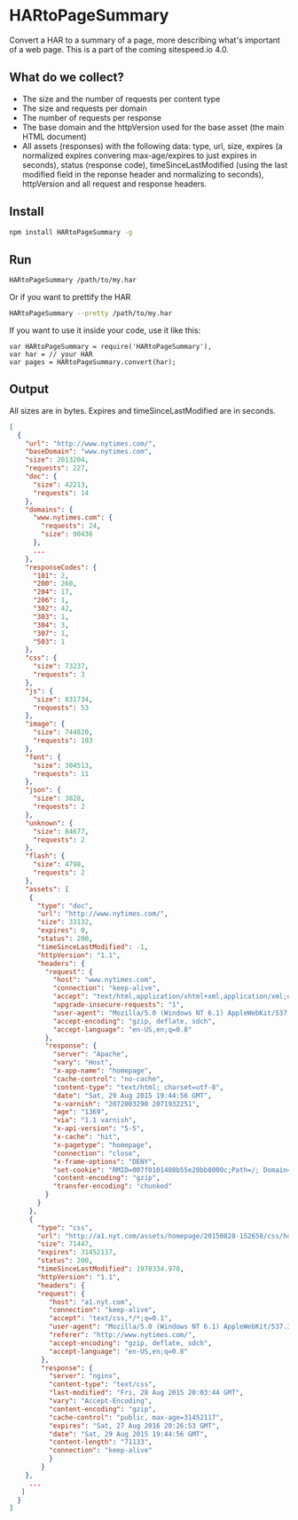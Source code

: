 # HARtoPageSummary
Convert a HAR to a summary of a page, more describing what's important of a web page. This is a part of the coming sitespeed.io 4.0.

## What do we collect?
 * The size and the number of requests per content type
 * The size and requests per domain
 * The number of requests per response
 * The base domain and the httpVersion used for the base asset (the main HTML document)
 * All assets (responses) with the following data: type, url, size, expires (a normalized expires convering max-age/expires to just expires in seconds), status (response code), timeSinceLastModified (using the last modified field in the reponse header and normalizing to seconds), httpVersion and all request and response headers.

## Install
```bash
npm install HARtoPageSummary -g
```

## Run
```bash
HARtoPageSummary /path/to/my.har
```

Or if you want to prettify the HAR
```bash
HARtoPageSummary --pretty /path/to/my.har
```

If you want to use it inside your code, use it like this:
```node
var HARtoPageSummary = require('HARtoPageSummary'),
var har = // your HAR
var pages = HARtoPageSummary.convert(har);
```
## Output
All sizes are in bytes. Expires and timeSinceLastModified are in seconds.

```json
[
  {
    "url": "http://www.nytimes.com/",
    "baseDomain": "www.nytimes.com",
    "size": 2013204,
    "requests": 227,
    "doc": {
      "size": 42213,
      "requests": 14
    },
    "domains": {
      "www.nytimes.com": {
        "requests": 24,
        "size": 90436
      },
      ...
    },
    "responseCodes": {
      "101": 2,
      "200": 260,
      "204": 17,
      "206": 1,
      "302": 42,
      "303": 1,
      "304": 3,
      "307": 1,
      "503": 1
    },  
    "css": {
      "size": 73237,
      "requests": 3
    },
    "js": {
      "size": 831734,
      "requests": 53
    },
    "image": {
      "size": 744820,
      "requests": 103
    },
    "font": {
      "size": 304513,
      "requests": 11
    },
    "json": {
      "size": 3828,
      "requests": 2
    },
    "unknown": {
      "size": 84677,
      "requests": 2
    },
    "flash": {
      "size": 4798,
      "requests": 2
    },
    "assets": [
     {
       "type": "doc",
       "url": "http://www.nytimes.com/",
       "size": 33132,
       "expires": 0,
       "status": 200,
       "timeSinceLastModified": -1,
       "httpVersion": "1.1",
       "headers": {
         "request": {
           "host": "www.nytimes.com",
           "connection": "keep-alive",
           "accept": "text/html,application/xhtml+xml,application/xml;q=0.9,image/webp,*/*;q=0.8",
           "upgrade-insecure-requests": "1",
           "user-agent": "Mozilla/5.0 (Windows NT 6.1) AppleWebKit/537.36 (KHTML, like Gecko) Chrome/44.0.2403.157 Safari/537.36 PTST/231",
           "accept-encoding": "gzip, deflate, sdch",
           "accept-language": "en-US,en;q=0.8"
         },
         "response": {
           "server": "Apache",
           "vary": "Host",
           "x-app-name": "homepage",
           "cache-control": "no-cache",
           "content-type": "text/html; charset=utf-8",
           "date": "Sat, 29 Aug 2015 19:44:56 GMT",
           "x-varnish": "2072003290 2071932251",
           "age": "1369",
           "via": "1.1 varnish",
           "x-api-version": "5-5",
           "x-cache": "hit",
           "x-pagetype": "homepage",
           "connection": "close",
           "x-frame-options": "DENY",
           "set-cookie": "RMID=007f0101480b55e20bb8000c;Path=/; Domain=.nytimes.com;Expires=Sun, 28 Aug 2016 19:44:56 UTC",
           "content-encoding": "gzip",
           "transfer-encoding": "chunked"
         }
       }
     },
     {
       "type": "css",
       "url": "http://a1.nyt.com/assets/homepage/20150828-152658/css/homepage/styles.css",
       "size": 71447,
       "expires": 31452117,
       "status": 200,
       "timeSinceLastModified": 1978334.978,
       "httpVersion": "1.1",
       "headers": {
       "request": {
          "host": "a1.nyt.com",
          "connection": "keep-alive",
          "accept": "text/css,*/*;q=0.1",
          "user-agent": "Mozilla/5.0 (Windows NT 6.1) AppleWebKit/537.36 (KHTML, like Gecko) Chrome/44.0.2403.157 Safari/537.36 PTST/231",
          "referer": "http://www.nytimes.com/",
          "accept-encoding": "gzip, deflate, sdch",
          "accept-language": "en-US,en;q=0.8"
        },
        "response": {
          "server": "nginx",
          "content-type": "text/css",
          "last-modified": "Fri, 28 Aug 2015 20:03:44 GMT",
          "vary": "Accept-Encoding",
          "content-encoding": "gzip",
          "cache-control": "public, max-age=31452117",
          "expires": "Sat, 27 Aug 2016 20:26:53 GMT",
          "date": "Sat, 29 Aug 2015 19:44:56 GMT",
          "content-length": "71133",
          "connection": "keep-alive"
          }
        }
    },
     ...
   ]
  }
]

```
